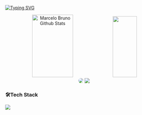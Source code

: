 [![Typing SVG](https://readme-typing-svg.herokuapp.com/?color=cccccc&size=35&center=true&vCenter=true&width=1000&lines=Hello,+My+name+is+Marcelo+Bruno!;I'm+a+Software+Developer;Welcome+to+my+Github!+:%29)](https://git.io/typing-svg)
<div align="center">  
  <img width="51%" height="200px" src="https://github-readme-stats.vercel.app/api?username=MarceloFilho26&show_icons=true&count_private=true&hide_border=true&title_color=a714c4&icon_color=a714c4&text_color=eeeeee&bg_color=0d1117" alt="Marcelo Bruno Github Stats" />
  <img width="39%" height="195px" src="https://github-readme-stats.vercel.app/api/top-langs/?username=MarceloFilho26&layout=compact&hide_border=true&title_color=a714c4&text_color=ffffff&bg_color=0d1117" />
</div>
<div align = "center" >
<a href="https://www.linkedin.com/in/marcelo-bruno-42101b24a/" target="_blank"><img src="https://img.shields.io/badge/-LinkedIn-%230077B5?style=for-the-badge&logo=linkedin&logoColor=white" style="border-radius: 30px" target="_blank"></a>
<a href = "mailto:marcelobruno377@gmail.com"><img src="https://img.shields.io/badge/Gmail-D14836?style=for-the-badge&logo=gmail&logoColor=white" target="_blank"></a>
</div>


### 🛠️Tech Stack
<div>
<a href="https://skillicons.dev">
  <img src="https://skillicons.dev/icons?i=python,java,postgres,mysql,github,git,vscode,eclipse"/></a></p>
</div>
